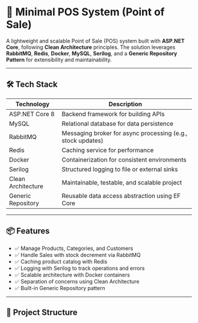 # 🧾 Minimal POS System (Point of Sale)

A lightweight and scalable Point of Sale (POS) system built with **ASP.NET Core**, following **Clean Architecture** principles. The solution leverages **RabbitMQ**, **Redis**, **Docker**, **MySQL**, **Serilog**, and a **Generic Repository Pattern** for extensibility and maintainability.

---

## 🛠️ Tech Stack

| Technology        | Description                                      |
|-------------------|--------------------------------------------------|
| ASP.NET Core 8     | Backend framework for building APIs              |
| MySQL             | Relational database for data persistence         |
| RabbitMQ          | Messaging broker for async processing (e.g., stock updates) |
| Redis             | Caching service for performance                  |
| Docker            | Containerization for consistent environments     |
| Serilog           | Structured logging to file or external sinks     |
| Clean Architecture| Maintainable, testable, and scalable project     |
| Generic Repository| Reusable data access abstraction using EF Core   |

---

## 📦 Features

- ✅ Manage Products, Categories, and Customers
- ✅ Handle Sales with stock decrement via RabbitMQ
- ✅ Caching product catalog with Redis
- ✅ Logging with Serilog to track operations and errors
- ✅ Scalable architecture with Docker containers
- ✅ Separation of concerns using Clean Architecture
- ✅ Built-in Generic Repository pattern

---

## 📂 Project Structure

